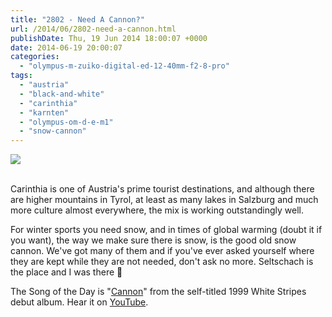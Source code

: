 ```yaml
---
title: "2802 - Need A Cannon?"
url: /2014/06/2802-need-a-cannon.html
publishDate: Thu, 19 Jun 2014 18:00:07 +0000
date: 2014-06-19 20:00:07
categories: 
  - "olympus-m-zuiko-digital-ed-12-40mm-f2-8-pro"
tags: 
  - "austria"
  - "black-and-white"
  - "carinthia"
  - "karnten"
  - "olympus-om-d-e-m1"
  - "snow-cannon"
---
```

<div class="container">
<div class="center"><a target="_blank" href="https://d25zfm9zpd7gm5.cloudfront.net/1200x1200/2014/20140607_110159_lr.jpg"><img src="https://d25zfm9zpd7gm5.cloudfront.net/0600x0600/2014/20140607_110159_lr.jpg" /></a></div>
</div>
<br />

Carinthia is one of Austria's prime tourist destinations, and although there are higher mountains in Tyrol, at least as many lakes in Salzburg and much more culture almost everywhere, the mix is working outstandingly well.

<a target="_blank" href="https://d25zfm9zpd7gm5.cloudfront.net/1200x1200/2014/20140607_105637_lr.jpg"><img style="margin: 0pt 10px 0pt 0px; float: left;" src="https://d25zfm9zpd7gm5.cloudfront.net/0150x0150/2014/20140607_105637_lr.jpg" alt="" border="0" /></a> For winter sports you need snow, and in times of global warming (doubt it if you want), the way we make sure there is snow, is the good old snow cannon. We've got many of them and if you've ever asked yourself where they are kept while they are not needed, don't ask no more. Seltschach is the place and I was there 🙂

The Song of the Day is "<a href="http://www.lyricsmode.com/lyrics/w/white_stripes/cannon.html" target="_blank">Cannon</a>" from the self-titled 1999 White Stripes debut album. Hear it on <a href="https://www.youtube.com/watch?v=dJbftrcn41c" target="_blank">YouTube</a>.
